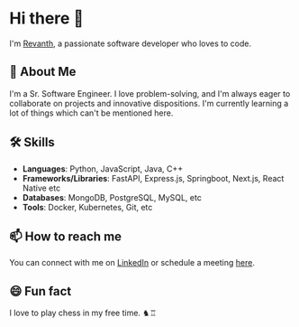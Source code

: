 # Hi there 👋

I'm [Revanth](https://github.com/revanthvermareddy), a passionate software developer who loves to code.

## 🚀 About Me
I'm a Sr. Software Engineer. I love problem-solving, and I'm always eager to collaborate on projects and innovative dispositions.
I'm currently learning a lot of things which can't be mentioned here.

## 🛠️ Skills
- **Languages**: Python, JavaScript, Java, C++
- **Frameworks/Libraries**: FastAPI, Express.js, Springboot, Next.js, React Native etc
- **Databases**: MongoDB, PostgreSQL, MySQL, etc
- **Tools**: Docker, Kubernetes, Git, etc

## 📫 How to reach me
You can connect with me on [LinkedIn](https://www.linkedin.com/in/revanthvermareddy/) or schedule a meeting [here](https://cal.com/revanth/).

## 😄 Fun fact
I love to play chess in my free time. ♞♖

